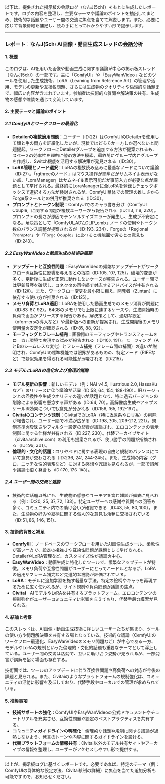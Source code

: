 以下は、提供された掲示板の会話ログ（なんJ(5ch)）をもとに生成したレポートです。ログの内容を整理し、主要なテーマや議論のポイントを抽出してまとめ、技術的な話題やユーザー間の交流に焦点を当てて解説します。また、必要に応じて背景情報を補足し、読み手にとってわかりやすい形で提示します。

---

### レポート：なんJ(5ch) AI画像・動画生成スレッドの会話分析

#### 1. 概要
このログは、AIを用いた画像や動画生成に関する議論が中心の掲示板スレッド（なんJ(5ch)）の一部です。主に「ComfyUI」や「EasyWanVideo」などのツールを使用した生成技術、LoRA（Learning from Reference Art）の管理や活用、モデルの更新や互換性問題、さらには生成物のクオリティや倫理的な話題まで、幅広い内容が含まれています。参加者は技術的な質問や解決策の共有、生成物の感想や雑談を通じて交流しています。

#### 2. 主要テーマと議論のポイント

##### 2.1 ComfyUIとワークフローの最適化
- **Detailerの複数適用問題**：ユーザー（ID:22）はComfyUIのDetailerを使用して顔と手の両方を詳細化したいが、現状ではどちらか一方しか選べないと問題提起。ワークフローにDetailerグループを追加する方法が提案されるも、スペースの効率性を理由に他の方法を模索。最終的にグループ内にグループを作成し、Switch機能を活用する解決策が発見される（ID:30）。
- **LoRA管理とノード選択**：LoRAの複数読み込みに最適なノードについて議論（ID:27）。「rgthreeのノード」はマウス操作が簡単だがサムネイル表示がない点、「LoraManager」はサムネイル表示可能だが事前入力が必要な点が課題として挙げられる。最終的にLoraManagerに全LoRAを登録しチェックボックスで選択する方法が検討されるが、ComfyUI単体での管理の難しさからForge系ツールとの併用が推奨される（ID:30）。
- **プロンプトとトークン制限**：ComfyUIでのキャラ書き分け（ComfyUI Couple）に関する問題が複数ユーザーから報告される（ID:113, 118, 220）。プロンプトの長さが原因でテンソルサイズエラーが発生し、生成が不安定になる。解決策として「ComfyUI_ADV_CLIP_emb」ノードの使用やトークン数のバランス調整が提案されるが（ID:193, 234）、Forgeの「Regional Prompter」や「Forge Couple」に比べると機能面で劣るとの意見も（ID:243）。

##### 2.2 EasyWanVideoと動画生成の技術的課題
- **アップデートと互換性問題**：EasyWanVideoの頻繁なアップデートがワークフローの互換性に影響を与えるとの指摘（ID:105, 107, 125）。破壊的変更が多く、更新後に生成が正常に動作しないケースが報告される。ユーザー間では更新履歴を確認し、コネクタの再接続で対応するアドバイスが共有される（ID:120）。また、ワークフロー変更を最小限に抑え、開発者（Zuntan）に依存する使い方が推奨される（ID:125）。
- **メモリ負荷とLoRA適用**：LoRAを使用した動画生成でのメモリ消費が問題に（ID:83, 87, 92）。64GBのメモリでも上限に達するケースや、生成開始時の負荷で画面がフリーズする報告がある。解決策として、適切な設定（xformersの導入など）や最新版への更新が提案され、生成開始後のメモリ使用量の安定化が確認される（ID:85, 88, 92）。
- **モーフィングとフレーム補完**：画像間のモーフィングやトランスフォームをローカル環境で実現する試みが報告される（ID:186, 191）。モーフィング（AとBのシームレスな変化）とフレーム補完（フレーム間の補間）の違いが説明され、ComfyUIの標準機能では限界があるものの、特定ノード（RIFEなど）で類似効果を得られる可能性が示唆される（ID:215）。

##### 2.3 モデルとLoRAの進化および倫理的議論
- **モデル更新の影響**：新しいモデル（例：NAI v4.5, Illustrious 2.0, HassaKuなど）のリリースに伴う議論が活発（ID:58, 64, 154, 188-190）。旧バージョンとの互換性や生成クオリティの違いが話題となり、特に過去バージョンの削除による影響を懸念する声がある（ID:64, 70）。高解像度生成やアップスケールの効果についても意見が分かれる（ID:156, 165, 192-197）。
- **Civitaiのコンテンツ規制**：CivitaiでのLoRA（特に放尿系やロリ系）の削除が報告され、ユーザー間で不満が広がる（ID:198, 205, 209-212, 221）。規制基準の曖昧さやフィルター設定の影響が議論され、エロコンテンツの表示制御に関する仕様が共有される（ID:227, 230）。代替アーカイブサイト（civitaiarchive.com）の利用も提案されるが、使い勝手の問題が指摘される（ID:199, 201）。
- **倫理的・文化的話題**：ロリやペドに関する表現の自由と規制のバランスについて意見が交わされる（ID:236, 241, 244-245）。また、生成物の内容（グロ、ニッチな性的表現など）に対する感想や冗談も見られるが、一部で誤解や議論を招く発言も（ID:170, 176-183）。

##### 2.4 ユーザー間の交流と雑談
- 技術的な話題以外にも、生成物の感想やユーモアを含む雑談が頻繁に見られる（例：ID:20, 25, 37, 72, 133）。特定ユーザーへの感謝や質問への回答も多く、コミュニティ内での助け合いが確認できる（ID:43, 55, 80, 100）。また、生成物の好みや絵柄に関する個人的な意見も活発に交換されている（ID:51, 86, 146, 151）。

#### 3. 技術的背景と補足
- **ComfyUI**：ノードベースのワークフローを用いたAI画像生成ツール。柔軟性が高い一方で、設定の複雑さや互換性問題が課題として挙げられる。DetailerやLoRA管理など、カスタマイズ性が議論の中心。
- **EasyWanVideo**：動画生成に特化したツールで、頻繁なアップデートが特徴。メモリ負荷や互換性問題がユーザーにとってハードルとなるが、LoRAの適用やフレーム補完など先進的な機能が評価されている。
- **LoRA**：モデルに追加学習を施す軽量な手法。特定の絵柄やキャラを再現するために広く使われるが、サイト規制や負荷問題が議論の焦点。
- **Civitai**：AIモデルやLoRAを共有するプラットフォーム。エロコンテンツの規制強化がユーザーコミュニティに影響を与えており、代替手段の模索が見られる。

#### 4. 結論と考察
このスレッドは、AI画像・動画生成技術に詳しいユーザーたちが集まり、ツールの使い方や問題解決策を共有する場となっている。技術的な議論（ComfyUIのワークフロー最適化、EasyWanVideoのメモリ問題など）が中心である一方、モデルやLoRAの規制といった倫理的・文化的話題も重要なテーマとして浮上している。ユーザー間の交流は活発で、互いに助け合う姿勢が見られるが、一部発言が誤解を招く場面も存在する。

技術面では、ツールのアップデートに伴う互換性問題や高負荷への対応が今後の課題と見られる。また、Civitaiのようなプラットフォームの規制強化は、コミュニティの活動に影響を及ぼしており、代替手段やローカルでの管理が求められている。

#### 5. 推奨事項
- **技術サポートの強化**：ComfyUIやEasyWanVideoの公式ドキュメントやチュートリアルを充実させ、互換性問題や設定のベストプラクティスを共有する。
- **コミュニティガイドラインの明確化**：倫理的な話題や規制に関する議論が過熱しないよう、発言のトーンや内容に関するガイドラインを設ける。
- **代替プラットフォームの情報共有**：Civitai以外のモデル共有サイトやアーカイブの情報を整理し、ユーザーがアクセスしやすい形で提供する。

---

以上が、掲示板ログに基づくレポートです。必要であれば、特定のテーマ（例：ComfyUIの具体的な設定方法、Civitai規制の詳細）に焦点を当てた追加分析も可能ですので、お知らせください。